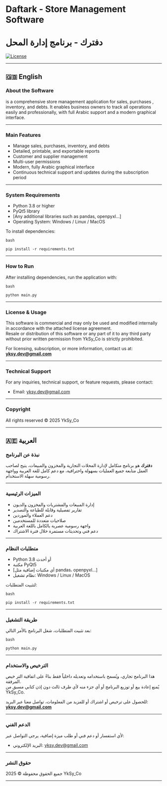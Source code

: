 
# Daftark - Store Management Software
# دفترك - برنامج إدارة المحل  

[![License](https://img.shields.io/badge/license-Commercial-blue)](LICENSE.md)

---

## 🇬🇧 English

### About the Software

is a comprehensive store management application for sales, purchases
, inventory, and debts. It enables business owners to track all operations
 easily and professionally, with full Arabic support and a modern graphical
 interface.

---

### Main Features

- Manage sales, purchases, inventory, and debts  
- Detailed, printable, and exportable reports  
- Customer and supplier management  
- Multi-user permissions  
- Modern, fully Arabic graphical interface  
- Continuous technical support and updates during the subscription period  

---

### System Requirements

- Python 3.8 or higher  
- PyQt5 library  
- [Any additional libraries such as pandas, openpyxl...]  
- Operating System: Windows / Linux / MacOS  

To install dependencies:

``bash``
```
pip install -r requirements.txt
```

---

### How to Run

After installing dependencies, run the application with:

``bash``
```
python main.py
```

---

### License & Usage

This software is commercial and may only be used and modified internally in
 accordance with the attached license agreement.  
Resale or distribution of this software or any part of it to any third party
 without prior written permission from YkSy_Co is strictly prohibited.

For licensing, subscription, or more information, contact us at:  
**yksy.dev@gmail.com**

---

### Technical Support

For any inquiries, technical support, or feature requests, please contact:
- Email: yksy.dev@gmail.com

---

### Copyright

All rights reserved © 2025 YkSy_Co

---

## 🇦🇪 العربية

### نبذة عن البرنامج

**دفترك** هو برنامج متكامل لإدارة المحلات التجارية والمخزون والمبيعات، يتيح لصاحب العمل متابعة جميع العمليات بسهولة واحترافية، مع دعم كامل للغة العربية وواجهة
 رسومية سهلة الاستخدام.

---

### الميزات الرئيسية

- إدارة المبيعات والمشتريات والمخزون والديون  
- تقارير تفصيلية وقابلة للطباعة والتصدير  
- دعم العملاء والموردين  
- صلاحيات متعددة للمستخدمين  
- واجهة رسومية عصرية بالكامل باللغة العربية  
- دعم فني وتحديثات مستمرة خلال فترة الاشتراك  

---

### متطلبات النظام

- Python 3.8 أو أحدث  
- مكتبة PyQt5  
- [أي مكتبات إضافية مثل pandas، openpyxl...]  
- نظام تشغيل: Windows / Linux / MacOS  

لتثبيت المتطلبات:

``bash``
```
pip install -r requirements.txt
```

---

### طريقة التشغيل

بعد تثبيت المتطلبات، شغل البرنامج بالأمر التالي:

``bash``
```
python main.py
```

---

### الترخيص والاستخدام

هذا البرنامج تجاري، ويُسمح باستخدامه وتعديله داخلياً فقط بناءً على اتفاقية التر
خيص المرفقة.  
يُمنع إعادة بيع أو توزيع البرنامج أو أي جزء منه لأي طرف ثالث دون إذن كتابي مسبق
 من YkSy_Co.

للحصول على ترخيص أو اشتراك أو للمزيد من المعلومات، تواصل معنا عبر البريد:  
**yksy.dev@gmail.com**

---

### الدعم الفني

لأي استفسار أو دعم فني أو طلب ميزة إضافية، يرجى التواصل عبر:
- البريد الإلكتروني: yksy.dev@gmail.com

---

### حقوق النشر

جميع الحقوق محفوظة © 2025 YkSy_Co

---
